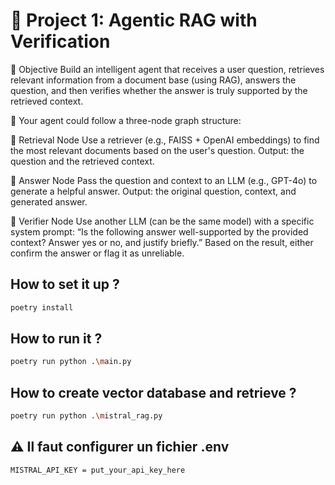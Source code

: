 # 📌 Project 1: Agentic RAG with Verification

🎯 Objective
Build an intelligent agent that receives a user question, retrieves relevant information from a document base (using RAG), answers the question, and then verifies whether the answer is truly supported by the retrieved context.

🔹 Your agent could follow a three-node graph structure:

🔸 Retrieval Node
Use a retriever (e.g., FAISS + OpenAI embeddings) to find the most relevant documents based on the user's question.
Output: the question and the retrieved context.

🔸 Answer Node
Pass the question and context to an LLM (e.g., GPT-4o) to generate a helpful answer.
Output: the original question, context, and generated answer.

🔸 Verifier Node
Use another LLM (can be the same model) with a specific system prompt:
“Is the following answer well-supported by the provided context? Answer yes or no, and justify briefly.”
Based on the result, either confirm the answer or flag it as unreliable.

## How to set it up ?
```bash
poetry install
```

## How to run it ? 
```bash
poetry run python .\main.py
```

## How to create vector database and retrieve ? 
```bash
poetry run python .\mistral_rag.py
```

## ⚠️ Il faut configurer un fichier .env
```texte
MISTRAL_API_KEY = put_your_api_key_here

```